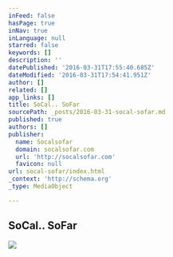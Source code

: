 ```yaml
---
inFeed: false
hasPage: true
inNav: true
inLanguage: null
starred: false
keywords: []
description: ''
datePublished: '2016-03-31T17:55:40.685Z'
dateModified: '2016-03-31T17:54:41.951Z'
author: []
related: []
app_links: []
title: SoCal.. SoFar
sourcePath: _posts/2016-03-31-socal-sofar.md
published: true
authors: []
publisher:
  name: Socalsofar
  domain: socalsofar.com
  url: 'http://socalsofar.com'
  favicon: null
url: socal-sofar/index.html
_context: 'http://schema.org'
_type: MediaObject

---
```

<article style=""><h1>SoCal.. SoFar</h1><img src="https://s3-us-west-2.amazonaws.com/the-grid-img/p/a6795cf58bdd38a2d62c9a6037b52b7185e091eb.jpg" /></article>